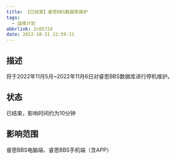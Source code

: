 ```yaml
---
title: 【已结束】睿思BBS数据库维护
tags:
  - 运维计划
abbrlink: 2c0572d
date: 2022-10-31 22:59:11
---
```

## 描述

将于2022年11月5月~2022年11月6日对睿思BBS数据库进行停机维护。

## 状态

已结束，影响时间约为10分钟

## 影响范围

睿思BBS电脑端、睿思BBS手机端（含APP）